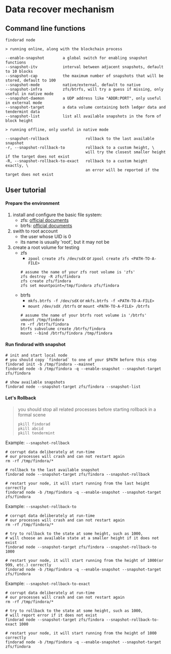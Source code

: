 # Data recover mechanism

## Command line functions

```
findorad node

> running online, along with the blockchain process

--enable-snapshot        a global switch for enabling snapshot functions
--snapshot-itv           interval between adjacent snapshots, default to 10 blocks
--snapshot-cap           the maximum number of snapshots that will be stored, default to 100
--snapshot-mode          native/external, default to native
--snapshot-infra         zfs/btrfs, will try a guess if missing, only useful in native mode
--snapshot-daemon        a UDP address like "ADDR:PORT", only useful in external mode
--snapshot-target        a data volume containing both ledger data and tendermint data
--snapshot-list          list all available snapshots in the form of block height

> running offline, only useful in native mode

--snapshot-rollback                rollback to the last available snapshot
-r, --snapshot-rollback-to         rollback to a custom height, \
                                   will try the closest smaller height if the target does not exist
-R, --snapshot-rollback-to-exact   rollback to a custom height exactly, \
                                   an error will be reported if the target does not exist
```

## User tutorial

#### Prepare the environment

1. install and configure the basic file system:
    - zfs: [official documents](https://openzfs.github.io/openzfs-docs/Getting%20Started/index.html)
    - btrfs: [official documents](https://btrfs.wiki.kernel.org/index.php/Main_Page)
2. swith to root account
    - the user whose UID is 0
    - its name is usually 'root', but it may not be
3. create a root volume for testing
    - zfs
        - `zpool create zfs /dev/sdX` or `zpool create zfs <PATH-TO-A-FILE>`
        ```
        # assume the name of your zfs root volume is 'zfs'
        zfs destroy -R zfs/findora
        zfs create zfs/findora
        zfs set mountpoint=/tmp/findora zfs/findora
        ```
    - btrfs
        - `mkfs.btrfs -f /dev/sdX` or `mkfs.btrfs -f <PATH-TO-A-FILE>`
        - `mount /dev/sdX /btrfs` or `mount <PATH-TO-A-FILE> /btrfs`
        ```
        # assume the name of your btrfs root volume is '/btrfs'
        umount /tmp/findora
        rm -rf /btrfs/findora
        btrfs subvolume create /btrfs/findora
        mount --bind /btrfs/findora /tmp/findora
        ```

#### Run findorad with snapshot

```shell
# init and start local node
# you should copy `findorad` to one of your $PATH before this step
findorad init -b /tmp/findora --mainnet
findorad node -b /tmp/findora -q --enable-snapshot --snapshot-target zfs/findora

# show available snapshots
findorad node --snapshot-target zfs/findora --snapshot-list
```

#### Let's Rollback

> you should stop all related processes before starting rollback in a formal scene
>
> ```shell
> pkill findorad
> pkill abcid
> pkill tendermint
> ```

Example: `--snapshot-rollback`

```shell
# corrupt data deliberately at run-time
# our processes will crash and can not restart again
rm -rf /tmp/findora/*

# rollback to the last available snapshot
findorad node --snapshot-target zfs/findora --snapshot-rollback

# restart your node, it will start running from the last height correctly
findorad node -b /tmp/findora -q --enable-snapshot --snapshot-target zfs/findora
```

Example: `--snapshot-rollback-to`

```shell
# corrupt data deliberately at run-time
# our processes will crash and can not restart again
rm -rf /tmp/findora/*

# try to rollback to the state at some height, such as 1000,
# will choose an available state at a smaller height if it does not exist
findorad node --snapshot-target zfs/findora --snapshot-rollback-to 1000

# restart your node, it will start running from the height of 1000(or 999, etc.) correctly
findorad node -b /tmp/findora -q --enable-snapshot --snapshot-target zfs/findora
```

Example: `--snapshot-rollback-to-exact`

```shell
# corrupt data deliberately at run-time
# our processes will crash and can not restart again
rm -rf /tmp/findora/*

# try to rollback to the state at some height, such as 1000,
# will report error if it does not exist
findorad node --snapshot-target zfs/findora --snapshot-rollback-to-exact 1000

# restart your node, it will start running from the height of 1000 correctly
findorad node -b /tmp/findora -q --enable-snapshot --snapshot-target zfs/findora
```
